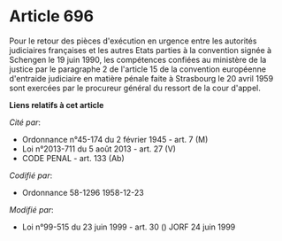 # Article 696

Pour le retour des pièces d'exécution en urgence entre les autorités judiciaires françaises et les autres Etats parties à la
convention signée à Schengen le 19 juin 1990, les compétences confiées au ministère de la justice par le paragraphe 2 de
l'article 15 de la convention européenne d'entraide judiciaire en matière pénale faite à Strasbourg le 20 avril 1959 sont
exercées par le procureur général du ressort de la cour d'appel.

**Liens relatifs à cet article**

_Cité par_:

  - Ordonnance n°45-174 du 2 février 1945 - art. 7 (M)
  - Loi n°2013-711 du 5 août 2013 - art. 27 (V)
  - CODE PENAL - art. 133 (Ab)

_Codifié par_:

  - Ordonnance 58-1296 1958-12-23

_Modifié par_:

  - Loi n°99-515 du 23 juin 1999 - art. 30 () JORF 24 juin 1999
